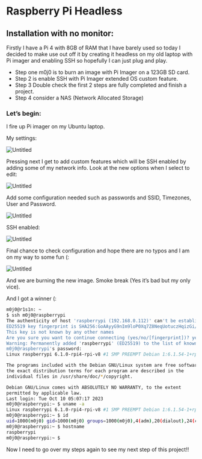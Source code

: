 # Raspberry Pi Headless

## Installation with no monitor:

Firstly I have a Pi 4 with 8GB of RAM that I have barely used so today I decided to make use out off it by creating it headless on my old laptop with Pi imager and enabling SSH so hopefully I can just plug and play.

- Step one m0j0 is to burn an image with Pi Imager on a 123GB SD card.
- Step 2 is enable SSH with Pi Imager extended OS custom feature.
- Step 3 Double check the first 2 steps are fully completed and finish a project.
- Step 4 consider a NAS (Network Allocated Storage)

### Let’s begin:

I fire up Pi imager on my Ubuntu laptop.

My settings:

![Untitled](Raspberry%20Pi%20Headless%205492f575de5140e6b8b0ba47128e6efc/Untitled.png)

Pressing next I get to add custom features which will be SSH enabled by adding some of my network info. Look at the new options when I select to edit:

![Untitled](Raspberry%20Pi%20Headless%205492f575de5140e6b8b0ba47128e6efc/Untitled%201.png)

Add some configuration needed such as passwords and SSID, Timezones, User and Password.

![Untitled](Raspberry%20Pi%20Headless%205492f575de5140e6b8b0ba47128e6efc/Untitled%202.png)

SSH enabled:

![Untitled](Raspberry%20Pi%20Headless%205492f575de5140e6b8b0ba47128e6efc/Untitled%203.png)

Final chance to check configuration and hope there are no typos and I am on my way to some fun (:

![Untitled](Raspberry%20Pi%20Headless%205492f575de5140e6b8b0ba47128e6efc/Untitled%204.png)

And we are burning the new image. Smoke break (Yes it’s bad but my only vice).

And I got a winner (:

```bash
m0j0@r1s1n: ~
$ ssh m0j0@raspberrypi                                                                                                                     [17:18:39]
The authenticity of host 'raspberrypi (192.168.0.112)' can't be established.
ED25519 key fingerprint is SHA256:GoAAyyG9nIm9loP0Xq7Z8NeqUotuczHqizGi/tCtkFQ.
This key is not known by any other names
Are you sure you want to continue connecting (yes/no/[fingerprint])? yes
Warning: Permanently added 'raspberrypi' (ED25519) to the list of known hosts.
m0j0@raspberrypi's password: 
Linux raspberrypi 6.1.0-rpi4-rpi-v8 #1 SMP PREEMPT Debian 1:6.1.54-1+rpt2 (2023-10-05) aarch64

The programs included with the Debian GNU/Linux system are free software;
the exact distribution terms for each program are described in the
individual files in /usr/share/doc/*/copyright.

Debian GNU/Linux comes with ABSOLUTELY NO WARRANTY, to the extent
permitted by applicable law.
Last login: Tue Oct 10 05:07:17 2023
m0j0@raspberrypi:~ $ uname -a
Linux raspberrypi 6.1.0-rpi4-rpi-v8 #1 SMP PREEMPT Debian 1:6.1.54-1+rpt2 (2023-10-05) aarch64 GNU/Linux
m0j0@raspberrypi:~ $ id
uid=1000(m0j0) gid=1000(m0j0) groups=1000(m0j0),4(adm),20(dialout),24(cdrom),27(sudo),29(audio),44(video),46(plugdev),60(games),100(users),102(input),105(render),106(netdev),115(lpadmin),993(gpio),994(i2c),995(spi)
m0j0@raspberrypi:~ $ hostname
raspberrypi
m0j0@raspberrypi:~ $
```

Now I need to go over my steps again to see my next step of this project!!